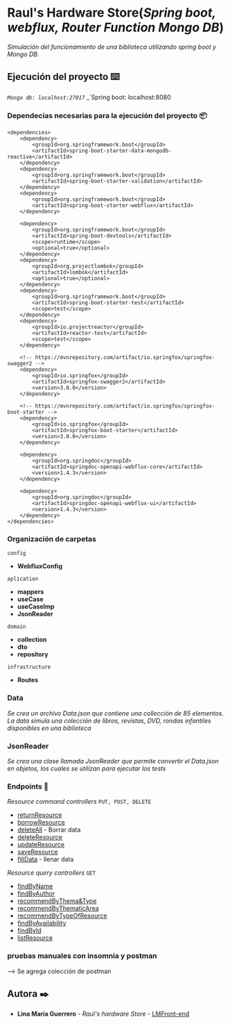 # Raul's Hardware Store(_Spring boot, webflux, Router Function Mongo DB_)

_Simulación del funcionamiento de una biblioteca utilizando spring boot y Mongo DB._

## Ejecución del proyecto ⌨️
_`Mongo db: localhost:27017`_
_`Spring boot: localhost:8080

### Dependecias necesarias para la ejecución del proyecto  📦

    <dependencies>
        <dependency>
            <groupId>org.springframework.boot</groupId>
            <artifactId>spring-boot-starter-data-mongodb-reactive</artifactId>
        </dependency>
        <dependency>
            <groupId>org.springframework.boot</groupId>
            <artifactId>spring-boot-starter-validation</artifactId>
        </dependency>
        <dependency>
            <groupId>org.springframework.boot</groupId>
            <artifactId>spring-boot-starter-webflux</artifactId>
        </dependency>

        <dependency>
            <groupId>org.springframework.boot</groupId>
            <artifactId>spring-boot-devtools</artifactId>
            <scope>runtime</scope>
            <optional>true</optional>
        </dependency>
        <dependency>
            <groupId>org.projectlombok</groupId>
            <artifactId>lombok</artifactId>
            <optional>true</optional>
        </dependency>
        <dependency>
            <groupId>org.springframework.boot</groupId>
            <artifactId>spring-boot-starter-test</artifactId>
            <scope>test</scope>
        </dependency>
        <dependency>
            <groupId>io.projectreactor</groupId>
            <artifactId>reactor-test</artifactId>
            <scope>test</scope>
        </dependency>

        <!-- https://mvnrepository.com/artifact/io.springfox/springfox-swagger2 -->
        <dependency>
            <groupId>io.springfox</groupId>
            <artifactId>springfox-swagger2</artifactId>
            <version>3.0.0</version>
        </dependency>

        <!-- https://mvnrepository.com/artifact/io.springfox/springfox-boot-starter -->
        <dependency>
            <groupId>io.springfox</groupId>
            <artifactId>springfox-boot-starter</artifactId>
            <version>3.0.0</version>
        </dependency>

        <dependency>
            <groupId>org.springdoc</groupId>
            <artifactId>springdoc-openapi-webflux-core</artifactId>
            <version>1.4.3</version>
        </dependency>

        <dependency>
            <groupId>org.springdoc</groupId>
            <artifactId>springdoc-openapi-webflux-ui</artifactId>
            <version>1.4.3</version>
        </dependency>
    </dependencies>

### Organización de carpetas
`config`
* **WebfluxConfig**

`aplication`
* **mappers**
* **useCase**
* **useCaseImp**
* **JsonReader**

`domain`
* **collection**
* **dto**
* **repository**


`infrastructure`
* **Routes**


### Data
_Se crea un archivo Data.json que contiene una collección de 85 elementos. La data simula una colección de libros, revistas, DVD, rondas infantiles disponibles en una biblioteca_

### JsonReader
_Se crea una clase llamada JsonReader que permite convertir el Data.json en objetos, los cuales se utilizan para ejecutar los tests_

### Endpoints 📌

_Resource command controllers_
`PUT, POST, DELETE`
* [returnResource](http://www) 
* [borrowResource](https://) 
* [deleteAll](https://) - Borrar data
* [deleteResource](https://) 
* [updateResource](https://) 
* [saveResource](https://) 
* [fillData](https://) - llenar data

_Resource query controllers_
`GET`
* [findByName](http://www) 
* [findByAuthor](https://) 
* [recommendByThema&Type](https://) 
* [recommendByThematicArea](https://) 
* [recommendByTypeOfResource](https://) 
* [findByAvailability](https://) 
* [findById](https://) 
* [listResource](https://) 

### pruebas manuales con insomnia y postman
--> Se agrega colección de postman

## Autora ✒️
* **Lina Maria Guerrero** - *Raul's hardware Store* - [LMFront-end](https://github.com/LMFront-end)